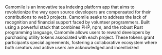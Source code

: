 Camomile is an innovative tea indexing platform app that aims to revolutionize the way open source developers are compensated for their contributions to web3 projects. Camomile seeks to address the lack of recognition and financial support faced by volunteer programmers. Built using a powerful stack that combines PHP, npm, and the robust Rust programming language, Camomile allows users to reward developers by purchasing utility tokens associated with each project. These tokens grant participants special agreements, fostering a collaborative ecosystem where both creators and active users are acknowledged and incentivized

